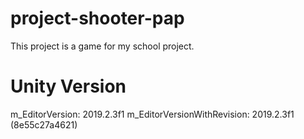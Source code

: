 # project-shooter-pap
This project is a game for my school project.

# Unity Version
m_EditorVersion: 2019.2.3f1
m_EditorVersionWithRevision: 2019.2.3f1 (8e55c27a4621)